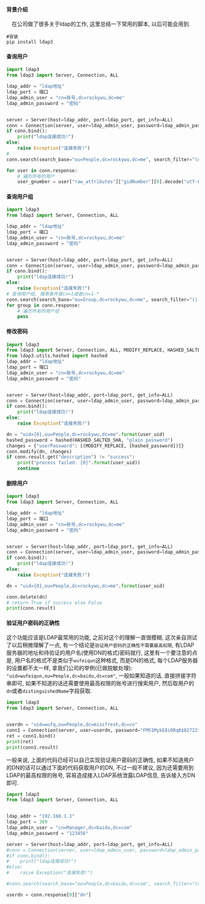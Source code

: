 #### 背景介绍

&emsp;在公司做了很多关于ldap的工作, 这里总结一下常用的脚本, 以后可能会用到.

```
#安装
pip install ldap3
```

#### 查询用户

```python
import ldap3
from ldap3 import Server, Connection, ALL

ldap_addr = "ldap地址"
ldap_port = 端口
ldap_admin_user = "cn=账号,dc=rockywu,dc=me"
ldap_admin_password = "密码"


server = Server(host=ldap_addr, port=ldap_port, get_info=ALL)
conn = Connection(server, user=ldap_admin_user, password=ldap_admin_password)
if conn.bind():
    print("ldap连接成功!")
else:
    raise Exception("连接失败!")
# 
conn.search(search_base="ou=People,dc=rockywu,dc=me", search_filter="(uid=*)", attributes=ldap3.ALL_ATTRIBUTES)

for user in conn.response:
    # 遍历所有的用户
    user_gnumber = user["raw_attributes"]["gidNumber"][0].decode("utf-8")

```


#### 查询用户组

```python
import ldap3
from ldap3 import Server, Connection, ALL

ldap_addr = "ldap地址"
ldap_port = 端口
ldap_admin_user = "cn=账号,dc=rockywu,dc=me"
ldap_admin_password = "密码"


server = Server(host=ldap_addr, port=ldap_port, get_info=ALL)
conn = Connection(server, user=ldap_admin_user, password=ldap_admin_password)
if conn.bind():
    print("ldap连接成功!")
else:
    raise Exception("连接失败!")
# 查询用户组, 搜索条件是cn=1或者cn=1-*
conn.search(search_base="ou=Group,dc=rockywu,dc=me", search_filter="(|(cn=1)(cn=1-*))", attributes=ldap3.ALL_ATTRIBUTES)
for group in conn.response:
    # 遍历所有的用户组
    pass

```

#### 修改密码

```python
import ldap3
from ldap3 import Server, Connection, ALL, MODIFY_REPLACE, HASHED_SALTED_SHA
from ldap3.utils.hashed import hashed
ldap_addr = "ldap地址"
ldap_port = 端口
ldap_admin_user = "cn=账号,dc=rockywu,dc=me"
ldap_admin_password = "密码"


server = Server(host=ldap_addr, port=ldap_port, get_info=ALL)
conn = Connection(server, user=ldap_admin_user, password=ldap_admin_password)
if conn.bind():
    print("ldap连接成功!")
else:
    raise Exception("连接失败!")

dn = "uid={0},ou=People,dc=rockywu,dc=me".format(user_uid)
hashed_password = hashed(HASHED_SALTED_SHA, "plain password")
changes = {"userPassword": [(MODIFY_REPLACE, [hashed_password])]}
conn.modify(dn, changes)
if conn.result.get("description") != "success":
    print("process failed: {0}".format(user_uid))
    continue
```

#### 删除用户

```python
import ldap3
from ldap3 import Server, Connection, ALL

ldap_addr = "ldap地址"
ldap_port = 端口
ldap_admin_user = "cn=账号,dc=rockywu,dc=me"
ldap_admin_password = "密码"


server = Server(host=ldap_addr, port=ldap_port, get_info=ALL)
conn = Connection(server, user=ldap_admin_user, password=ldap_admin_password)
if conn.bind():
    print("ldap连接成功!")
else:
    raise Exception("连接失败!")

dn = "uid={0},ou=People,dc=rockywu,dc=me".format(user_uid)

conn.delete(dn)
# return True if success else False
print(conn.result)
```

#### 验证用户密码的正确性

这个功能应该是LDAP最常用的功能, 之前对这个的理解一直很模糊, 这次亲自测试了以后稍微理解了一点, 有一个结论是`验证用户密码的正确性不需要最高权限`, 有LDAP服务器的地址和待验证的用户名(使用DN的格式)密码就行, 这里有一个要注意的点是, 用户名的格式不是类似于`wufeiqun`这种格式, 而是DN的格式, 每个LDAP服务器的设置都不太一样, 拿我们公司的举例(已做脱敏处理): `"uid=wufeiqun,ou=People,dc=baidu,dc=com"`, 一般如果知道的话, 直接拼接字符串即可, 如果不知道的话还需要使用最高权限的账号进行搜索用户, 然后取用户的`dn`或者`distinguishedName`字段获取.

```python
import ldap3
from ldap3 import Server, Connection, ALL


userdn = "uid=wufq,ou=People,dc=missfresh,dc=cn"
conn1 = Connection(server, user=userdn, password="FM51MykE8iORq8$827221", check_names=True, lazy=False, raise_exceptions=False)
ret = conn1.bind()
print(ret)
print(conn1.result)
```

一般来说, 上面的代码已经可以自己实现验证用户密码的正确性, 如果不知道用户的DN的话可以通过下面的代码获取用户的DN, 不过一般不建议, 因为还需要用到LDAP的最高权限的账号, 容易造成接入LDAP系统泄露LDAP信息, 告诉接入方DN即可.

```python
import ldap3
from ldap3 import Server, Connection, ALL


ldap_addr = "192.168.1.1"
ldap_port = 389
ldap_admin_user = "cn=Manager,dc=baidu,dc=com"
ldap_admin_password = "123456"

server = Server(host=ldap_addr, port=ldap_port, get_info=ALL)
#conn = Connection(server, user=ldap_admin_user, password=ldap_admin_password)
#if conn.bind():
#    print("ldap连接成功!")
#else:
#    raise Exception("连接失败!")

#conn.search(search_base="ou=People,dc=baidu,dc=com", search_filter="(uid=liyanhong)", attributes=ldap3.ALL_ATTRIBUTES)

userdn = conn.response[0]["dn"]
```